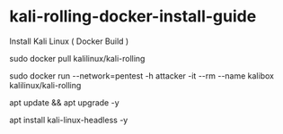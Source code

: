 # kali-rolling-docker-install-guide
Install Kali Linux ( Docker Build )

sudo docker pull kalilinux/kali-rolling

sudo docker run --network=pentest -h attacker -it --rm --name kalibox kalilinux/kali-rolling

apt update && apt upgrade -y 

apt install kali-linux-headless -y
